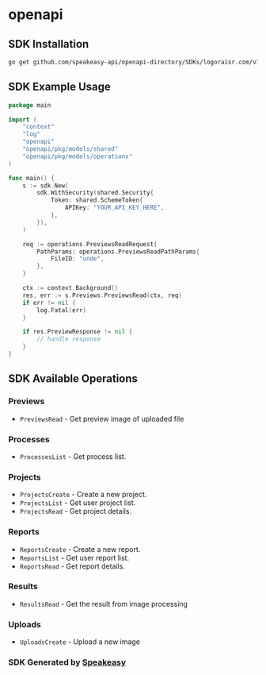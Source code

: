 # openapi

<!-- Start SDK Installation -->
## SDK Installation

```bash
go get github.com/speakeasy-api/openapi-directory/SDKs/logoraisr.com/v1/go
```
<!-- End SDK Installation -->

## SDK Example Usage
<!-- Start SDK Example Usage -->
```go
package main

import (
    "context"
    "log"
    "openapi"
    "openapi/pkg/models/shared"
    "openapi/pkg/models/operations"
)

func main() {
    s := sdk.New(
        sdk.WithSecurity(shared.Security{
            Token: shared.SchemeToken{
                APIKey: "YOUR_API_KEY_HERE",
            },
        }),
    )

    req := operations.PreviewsReadRequest{
        PathParams: operations.PreviewsReadPathParams{
            FileID: "unde",
        },
    }

    ctx := context.Background()
    res, err := s.Previews.PreviewsRead(ctx, req)
    if err != nil {
        log.Fatal(err)
    }

    if res.PreviewResponse != nil {
        // handle response
    }
}
```
<!-- End SDK Example Usage -->

<!-- Start SDK Available Operations -->
## SDK Available Operations


### Previews

* `PreviewsRead` - Get preview image of uploaded file

### Processes

* `ProcessesList` - Get process list.

### Projects

* `ProjectsCreate` - Create a new project.
* `ProjectsList` - Get user project list.
* `ProjectsRead` - Get project details.

### Reports

* `ReportsCreate` - Create a new report.
* `ReportsList` - Get user report list.
* `ReportsRead` - Get report details.

### Results

* `ResultsRead` - Get the result from image processing

### Uploads

* `UploadsCreate` - Upload a new image
<!-- End SDK Available Operations -->

### SDK Generated by [Speakeasy](https://docs.speakeasyapi.dev/docs/using-speakeasy/client-sdks)

